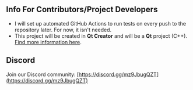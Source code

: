 ## Info For Contributors/Project Developers

- I will set up automated GitHub Actions to run tests on every push to the repository later. For now, it isn't needed.
- This project will be created in **Qt Creator** and will be a **Qt** project (C++). [Find more information here](https://www.qt.io/product/development-tools).

## Discord

Join our Discord community: [https://discord.gg/mz9JbugQZT](https://discord.gg/mz9JbugQZT)